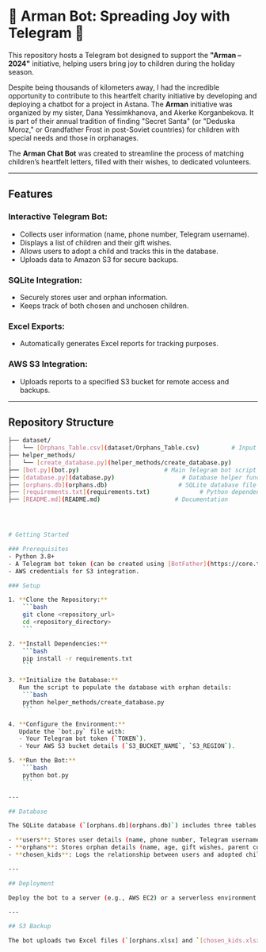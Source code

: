 # 🎅 Arman Bot: Spreading Joy with Telegram 🎁

This repository hosts a Telegram bot designed to support the **"Arman – 2024"** initiative, helping users bring joy to children during the holiday season.

Despite being thousands of kilometers away, I had the incredible opportunity to contribute to this heartfelt charity initiative by developing and deploying a chatbot for a project in Astana. The **Arman** initiative was organized by my sister, Dana Yessimkhanova, and Akerke Korganbekova. It is part of their annual tradition of finding "Secret Santa" (or "Deduska Moroz," or Grandfather Frost in post-Soviet countries) for children with special needs and those in orphanages.

The **Arman Chat Bot** was created to streamline the process of matching children’s heartfelt letters, filled with their wishes, to dedicated volunteers.

---

## Features

### **Interactive Telegram Bot:**
- Collects user information (name, phone number, Telegram username).
- Displays a list of children and their gift wishes.
- Allows users to adopt a child and tracks this in the database.
- Uploads data to Amazon S3 for secure backups.

### **SQLite Integration:**
- Securely stores user and orphan information.
- Keeps track of both chosen and unchosen children.

### **Excel Exports:**
- Automatically generates Excel reports for tracking purposes.

### **AWS S3 Integration:**
- Uploads reports to a specified S3 bucket for remote access and backups.

---

## Repository Structure

```bash
├── dataset/
│   └── [Orphans_Table.csv](dataset/Orphans_Table.csv)         # Input data with orphan details
├── helper_methods/
│   └── [create_database.py](helper_methods/create_database.py)        # Script to create and initialize the database
├── [bot.py](bot.py)                        # Main Telegram bot script
├── [database.py](database.py)                   # Database helper functions
├── [orphans.db](orphans.db)                    # SQLite database file
├── [requirements.txt](requirements.txt)              # Python dependencies
├── [README.md](README.md)                     # Documentation




# Getting Started

### Prerequisites
- Python 3.8+
- A Telegram bot token (can be created using [BotFather](https://core.telegram.org/bots#botfather)).
- AWS credentials for S3 integration.

### Setup

1. **Clone the Repository:**
    ```bash
    git clone <repository_url>
    cd <repository_directory>
    ```

2. **Install Dependencies:**
    ```bash
    pip install -r requirements.txt
    ```

3. **Initialize the Database:**  
   Run the script to populate the database with orphan details:
    ```bash
    python helper_methods/create_database.py
    ```

4. **Configure the Environment:**  
   Update the `bot.py` file with:
   - Your Telegram bot token (`TOKEN`).
   - Your AWS S3 bucket details (`S3_BUCKET_NAME`, `S3_REGION`).

5. **Run the Bot:**
    ```bash
    python bot.py
    ```

---

## Database

The SQLite database (`[orphans.db](orphans.db)`) includes three tables:

- **users**: Stores user details (name, phone number, Telegram username).
- **orphans**: Stores orphan details (name, age, gift wishes, parent contact, etc.).
- **chosen_kids**: Logs the relationship between users and adopted children.

---

## Deployment

Deploy the bot to a server (e.g., AWS EC2) or a serverless environment (e.g., AWS Lambda). Ensure you use a process manager like **systemd** or **pm2** for long-running scripts.

---

## S3 Backup

The bot uploads two Excel files (`[orphans.xlsx] and `[chosen_kids.xlsx] to an S3 bucket after each update. Ensure your AWS credentials are configured using `~/.aws/credentials` or environment variables.
